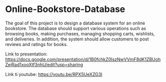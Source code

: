 # Online-Bookstore-Database

The goal of this project is to design a database system for an online bookstore. The database should support various operations such as browsing books, making purchases, managing shopping carts, wishlists, and deliveries. In addition, the system should allow customers to post reviews and ratings for books.


Link to presentation: https://docs.google.com/presentation/d/1B0fchkZ0IszNwVVmF8dK1ZBUohZejRad1xooXtf3nhU/edit?usp=sharing

Link ti youtube: https://youtu.be/RPX5UeXZG3I

